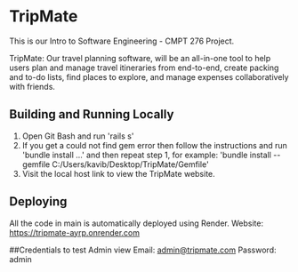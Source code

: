 # TripMate
This is our Intro to Software Engineering - CMPT 276 Project. 

TripMate: Our travel planning software, will be an all-in-one tool to help users plan and manage travel itineraries from end-to-end, create packing and to-do lists, find places to explore, and manage expenses collaboratively with friends.

## Building and Running Locally
1. Open Git Bash and run 'rails s'
2. If you get a could not find gem error then follow the instructions and run 'bundle install ...' and then repeat step 1, for example: 'bundle install --gemfile C:/Users/kavib/Desktop/TripMate/Gemfile'
3. Visit the local host link to view the TripMate website.

## Deploying 
All the code in main is automatically deployed using Render. Website: https://tripmate-ayrp.onrender.com

##Credentials to test Admin view
Email: admin@tripmate.com
Password: admin
